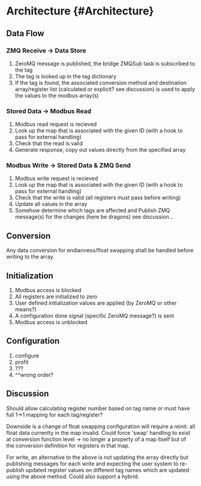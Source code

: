 # Architecture {#Architecture}
## Data Flow
### ZMQ Receive -> Data Store
1. ZeroMQ message is published, the bridge ZMQSub task is subscribed to the tag
2. The tag is looked up in the tag dictionary
3. If the tag is found, the associated conversion method and destination array/register list (calculated or explicit? see discussion) is used to apply the values to the modbus array(s)

### Stored Data -> Modbus Read
1. Modbus read request is recieved
1. Look up the map that is associated with the given ID (with a hook to pass for external handling)
2. Check that the read is valid
3. Generate response, copy out values directly from the specified array

### Modbus Write -> Stored Data & ZMQ Send
1. Modbus write request is recieved
2. Look up the map that is associated with the given ID (with a hook to pass for external handling)
3. Check that the write is valid (all registers must pass before writing)
4. Update all values in the array
5. Somehow determine which tags are affected and Publish ZMQ message(s) for the changes (here be dragons) 
see discussion...


## Conversion 
Any data conversion for endianness/float swapping shall be handled before writing to the array.  

## Initialization
1. Modbus access is blocked
1. All registers are initialized to zero
2. User defined initialization values are applied (by ZeroMQ or other means?)
2. A configuration done signal (specific ZeroMQ message?) is sent
2. Modbus access is unblocked

## Configuration
1. configure
2. profit
3. ???
4. ^^wrong order?

## Discussion
Should allow calculating register number based on tag name or must have full 1->1 mapping for each tag/register?

Downside is a change of float swapping configuration will require a reinit: all float data currenlty in the map invalid.
Could force 'swap' handling to exist at conversion function level -> no longer a property of a map itself but of the conversion definition for registers in that map.

For write, an alternative to the above is not updating the array directly but publishing messages for each write and expecting the user system to re-publish updated register values on different tag names which are updated using the above method.  Could also support a hybrid.
